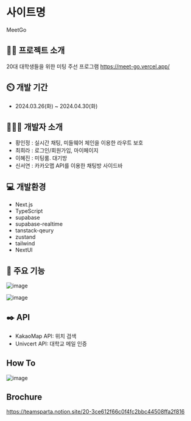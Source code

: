 # 사이트명

MeetGo

## 👩‍💻 프로젝트 소개

20대 대학생들을 위한 미팅 주선 프로그램
https://meet-go.vercel.app/

## ⏲️ 개발 기간

- 2024.03.26(화) ~ 2024.04.30(화)

## 🧑‍🤝‍🧑 개발자 소개

- 황인정 : 실시간 채팅, 미들웨어 체인을 이용한 라우트 보호
- 최희라 : 로그인/회원가입, 마이페이지
- 이혜진 : 미팅룸. 대기방
- 신서연 : 카카오맵 API를 이용한 채팅방 사이드바

## 💻 개발환경

- Next.js
- TypeScript
- supabase
- supabase-realtime
- tanstack-qeury
- zustand
- tailwind
- NextUI

## 📌 주요 기능

![image](https://github.com/Team-MeetGo/MeetGO/assets/154481757/e19a9e7e-f7d5-4993-9d43-476016144c77)

![image](https://github.com/Team-MeetGo/MeetGO/assets/154481757/0d4bf50d-c183-46fb-9282-ad37a875b4f4)

## ✒️ API

- KakaoMap API: 위치 검색
- Univcert API: 대학교 메일 인증

## How To

![image](https://github.com/Team-MeetGo/MeetGO/assets/154481757/d7210705-9b56-45d9-8a9c-2d72b6e9c3ee)

## Brochure

https://teamsparta.notion.site/20-3ce612f66c0f4fc2bbc44508ffa2f816
